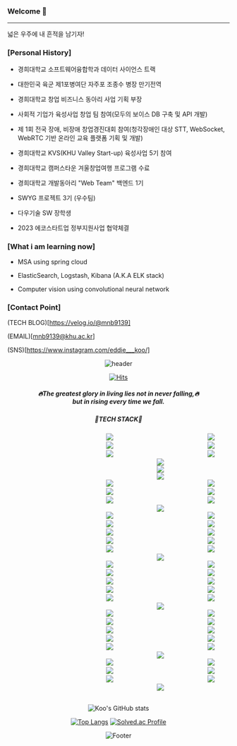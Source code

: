 ### Welcome 👋

------------------------------------
넓은 우주에 내 흔적을 남기자!

### [Personal History]
* 경희대학교 소프트웨어융합학과 데이터 사이언스 트랙

* 대한민국 육군 제1포병여단 자주포 조종수 병장 만기전역

* 경희대학교 창업 비즈니스 동아리 사업 기획 부장

* 사회적 기업가 육성사업 창업 팀 참여(모두의 보이스 DB 구축 및 API 개발)

* 제 1회 전국 장애, 비장애 창업경진대회 참여(청각장애인 대상 STT, WebSocket, WebRTC 기반 온라인 교육 플랫폼 기획 및 개발)

* 경희대학교 KVS(KHU Valley Start-up) 육성사업 5기 참여

* 경희대학교 캠퍼스타운 겨울창업여행 프로그램 수료

* 경희대학교 개발동아리 "Web Team" 백엔드 1기 

* SWYG 프로젝트 3기 (우수팀)

* 다우기술 SW 장학생

* 2023 에코스타트업 정부지원사업 협약체결

### [What i am learning now]
* MSA using spring cloud

* ElasticSearch, Logstash, Kibana (A.K.A ELK stack)

* Computer vision using convolutional neural network 

### [Contact Point]

(TECH BLOG)[https://velog.io/@mnb9139] 

(EMAIL)[mnb9139@khu.ac.kr]

(SNS)[https://www.instagram.com/eddie___koo/]


<div align=center>
  
  ![header](https://capsule-render.vercel.app/api?type=wave&color=auto&height=300&section=header&text=new%20Passion();&fontSize=90)
  
  [![Hits](https://hits.seeyoufarm.com/api/count/incr/badge.svg?url=rngustj9139&count_bg=%2379C83D&title_bg=%23555555&icon=github.svg&icon_color=%23E7E7E7&title=Visitant&edge_flat=false)](https://hits.seeyoufarm.com)
  
  <h5>🔥The greatest glory in living lies not in never falling,🔥 <br> but in rising every time we fall.</h5>
  
  <h5>🔧TECH STACK🔧</h5>

  <img src="https://img.shields.io/badge/HTML-E34F26?style=flat-square&logo=HTML5&logoColor=white" style="height : auto; margin-left : 200px; margin-right : 10px;"/>
  <img src="https://img.shields.io/badge/CSS-1E90FF?style=flat-square&logo=CSS3&logoColor=white" style="height : auto; margin-left : 200px; margin-right : 10px;"/>
  <img src="https://img.shields.io/badge/JAVASCRIPT-CAC532?style=flat-square&logo=JAVASCRIPT&logoColor=white" style="height : auto; margin-left : 200px; margin-right : 10px;"/>
   <!-- 주석처리!!!!!!!!!!!!!!!!!!
  <img src="https://img.shields.io/badge/TYPESCRIPT-1E90FF?style=flat-square&logo=TYPESCRIPT&logoColor=white" style="height : auto; margin-left : 200px; margin-right : 10px;"/> 
   -->
  <img src="https://img.shields.io/badge/C-F2636F?style=flat-square&logo=C&logoColor=white" style="height : auto; margin-left : 200px; margin-right : 10px;"/> 
  <img src="https://img.shields.io/badge/C++-00FFFF?style=flat-square&logo=CPLUSPLUS&logoColor=white" style="height : auto; margin-left : 200px; margin-right : 10px;"/>
  <img src="https://img.shields.io/badge/PYTHON-98FB98?style=flat-square&logo=PYTHON&logoColor=white" style="height : auto; margin-left : 200px; margin-right : 10px;"/>
  <img src="https://img.shields.io/badge/JAVA-800000?style=flat-square&logo=JAVA&logoColor=white" style="height : auto; margin-left : 200px; margin-right : 10px;"/>

<br />
 <img src="https://img.shields.io/badge/REACT-4B0082?style=flat-square&logo=REACT&logoColor=white" style="height : auto; margin-left : 200px; margin-right : 10px;"/>
  <!-- 주석처리!!!!!!!!!!!!!!!!!!
 <img src="https://img.shields.io/badge/REDUX-CC61F9?style=flat-square&logo=REDUX&logoColor=white" style="height : auto; margin-left : 200px; margin-right : 10px;"/>
  -->

  <br>   
 
  <img src="https://img.shields.io/badge/DJANGO-262168?style=flat-square&logo=DJANGO&logoColor=white" style="height : auto; margin-left : 200px; margin-right : 10px;"/>
  <br>
  
  <img src="https://img.shields.io/badge/SPRING-FFA07A?style=flat-square&logo=SPRING&logoColor=white" style="height : auto; margin-left : 200px; margin-right : 10px;"/>
  <img src="https://img.shields.io/badge/SPRINGBOOT-808080?style=flat-square&logo=SPRINGBOOT&logoColor=white" style="height : auto; margin-left : 200px; margin-right : 10px;"/>
  <img src="https://img.shields.io/badge/SPRING MVC-FFC0CB?style=flat-square&logo=SPRING&logoColor=white" style="height : auto; margin-left : 200px; margin-right : 10px;"/>
  <img src="https://img.shields.io/badge/SPRING REST API-9370DB?style=flat-square&logo=SPRING&logoColor=white" style="height : auto; margin-left : 200px; margin-right : 10px;"/>
  <img src="https://img.shields.io/badge/SPRING SECURITY-98FB98?style=flat-square&logo=SPRING SECURITY&logoColor=white" style="height : auto; margin-left : 200px; margin-right : 10px;"/>
  
  <img src="https://img.shields.io/badge/SPRING BATCH-4B0082?style=flat-square&logo=SPRING BATCH&logoColor=white" style="height : auto; margin-left : 200px; margin-right : 10px;"/>
  
  <img src="https://img.shields.io/badge/SPRING CLOUD-2D8852?style=flat-square&logo=SPRING CLOUD&logoColor=white" style="height : auto; margin-left : 200px; margin-right : 10px;"/>

  <br>
 <img src="https://img.shields.io/badge/JPQL-00BFFF?style=flat-square&logo=JPQL&logoColor=white" style="height : auto; margin-left : 200px; margin-right : 10px;"/>
  <img src="https://img.shields.io/badge/JPA-EE82EE?style=flat-square&logo=JPA&logoColor=white" style="height : auto; margin-left : 200px; margin-right : 10px;"/>
  <img src="https://img.shields.io/badge/SPRING DATA JPA-DEB887?style=flat-square&logo=SPRINGDATAJPA&logoColor=white" style="height : auto; margin-left : 200px; margin-right : 10px;"/>
  <img src="https://img.shields.io/badge/QUERYDSL-EE82EE?style=flat-square&logo=QUERYDSL&logoColor=white" style="height : auto; margin-left : 200px; margin-right : 10px;"/>
  <img src="https://img.shields.io/badge/H2-FF1493?style=flat-square&logo=H2&logoColor=white" style="height : auto; margin-left : 200px; margin-right : 10px;"/>
  <img src="https://img.shields.io/badge/MYSQL-66CDAA?style=flat-square&logo=MYSQL&logoColor=white" style="height : auto; margin-left : 200px; margin-right : 10px;"/>
   <img src="https://img.shields.io/badge/POSTMAN-DEB887?style=flat-square&logo=POSTMAN&logoColor=white" style="height : auto; margin-left : 200px; margin-right : 10px;"/>
  <img src="https://img.shields.io/badge/ERDCLOUD-778899?style=flat-square&logo=ERDCLOUD&logoColor=white" style="height : auto; margin-left : 200px; margin-right : 10px;"/>
  
  <br>
  
   <img src="https://img.shields.io/badge/ELASTICSEARCH-66CDAA?style=flat-square&logo=ELASTICSEARCH&logoColor=white" style="height : auto; margin-left : 200px; margin-right : 10px;"/>
   <img src="https://img.shields.io/badge/LOGSTASH-D6D251?style=flat-square&logo=LOGSTASH&logoColor=white" style="height : auto; margin-left : 200px; margin-right : 10px;"/>
  <img src="https://img.shields.io/badge/KIBANA-3E3E3C?style=flat-square&logo=KIBANA&logoColor=white" style="height : auto; margin-left : 200px; margin-right : 10px;"/>
  
  <br>

  <img src="https://img.shields.io/badge/THYMELEAF-4B0082?style=flat-square&logo=THYMELEAF&logoColor=white" style="height : auto; margin-left : 200px; margin-right : 10px;"/>
  <img src="https://img.shields.io/badge/BOOTSTRAP-7FFF00?style=flat-square&logo=BOOTSTRAP&logoColor=white" style="height : auto; margin-left : 200px; margin-right : 10px;"/>
  
  <br>
  
  <img src="https://img.shields.io/badge/AWS-E34F26?style=flat-square&logo=Amazon AWS&logoColor=white" style="height : auto; margin-left : 200px; margin-right : 10px;"/>
  <img src="https://img.shields.io/badge/NETLIFY-FF1493?style=flat-square&logo=NETLIFY&logoColor=white" style="height : auto; margin-left : 200px; margin-right : 10px;"/>
  <img src="https://img.shields.io/badge/NGINX-01DF3A?style=flat-square&logo=NGINX&logoColor=white" style="height : auto; margin-left : 200px; margin-right : 10px;"/>
  <img src="https://img.shields.io/badge/DOCKER-9370DB?style=flat-square&logo=DOCKER&logoColor=white" style="height : auto; margin-left : 200px; margin-right : 10px;"/>
  <img src="https://img.shields.io/badge/KUBERNETES-98FB98?style=flat-square&logo=KUBERNETES&logoColor=white" style="height : auto; margin-left : 200px; margin-right : 10px;"/>
  <img src="https://img.shields.io/badge/TRAVIS CI-F09595?style=flat-square&logo=TRAVISCI&logoColor=white" style="height : auto; margin-left : 200px; margin-right : 10px;"/>
  <img src="https://img.shields.io/badge/KAFKA-050505?style=flat-square&logo=APACHEKAFKA&logoColor=white" style="height : auto; margin-left : 200px; margin-right : 10px;"/>
   <img src="https://img.shields.io/badge/RabbitMQ-FF6600?style=flat-square&logo=RabbitMQ&logoColor=white" style="height : auto; margin-left : 200px; margin-right : 10px;"/>
   <img src="https://img.shields.io/badge/FILEZILLA-FE2E2E?style=flat-square&logo=FILEZILLA&logoColor=white" style="height : auto; margin-left : 200px; margin-right : 10px;"/>
    
  <br>
  
   <img src="https://img.shields.io/badge/FIGMA-FF1493?style=flat-square&logo=FIGMA&logoColor=white" style="height : auto; margin-left : 200px; margin-right : 10px;"/>
  <img src="https://img.shields.io/badge/SLACK-1E90FF?style=flat-square&logo=SLACK&logoColor=white" style="height : auto; margin-left : 200px; margin-right : 10px;"/> 
   <img src="https://img.shields.io/badge/NOTION-050505?style=flat-square&logo=NOTION&logoColor=white" style="height : auto; margin-left : 200px; margin-right : 10px;"/>
  <img src="https://img.shields.io/badge/JIRA-FFC0CB?style=flat-square&logo=JIRA&logoColor=white" style="height : auto; margin-left : 200px; margin-right : 10px;"/>
  <img src="https://img.shields.io/badge/GOOGLE DOCS-FFA07A?style=flat-square&logo=GOOGLE DOCS&logoColor=white" style="height : auto; margin-left : 200px; margin-right : 10px;"/>
  <img src="https://img.shields.io/badge/DISCORD-EE82EE?style=flat-square&logo=DISCORD&logoColor=white" style="height : auto; margin-left : 200px; margin-right : 10px;"/>
  <img src="https://img.shields.io/badge/GIT-E34F26?style=flat-square&logo=GIT&logoColor=white" style="height : auto; margin-left : 200px; margin-right : 10px;"/>
  <img src="https://img.shields.io/badge/GITHUB-66CDAA?style=flat-square&logo=GITHUB&logoColor=white" style="height : auto; margin-left : 200px; margin-right : 10px;"/>
  
  <br />
  <img src="https://img.shields.io/badge/INTELLIJ-000000?style=flat-square&logo=IntelliJ IDEA&logoColor=white" style="height : auto; margin-left : 200px; margin-right : 10px;"/>
  <img src="https://img.shields.io/badge/VSCODE-0080FF?style=flat-square&logo=Visual Studio Code&logoColor=white" style="height : auto; margin-left : 200px; margin-right : 10px;"/>
<img src="https://img.shields.io/badge/JUPYTER-F37626?style=flat-square&logo=Jupyter&logoColor=white" style="height : auto; margin-left : 200px; margin-right : 10px;"/>
  
  <br />
<img src="https://img.shields.io/badge/NUMPY-1E90FF?style=flat-square&logo=NUMPY&logoColor=white" style="height : auto; margin-left : 200px; margin-right : 10px;"/>
<img src="https://img.shields.io/badge/PANDAS-220188?style=flat-square&logo=PANDAS&logoColor=white" style="height : auto; margin-left : 200px; margin-right : 10px;"/>
<img src="https://img.shields.io/badge/MATPLOTLIB-4cb9d6?style=flat-square&logo=MATPLOTLIB&logoColor=white" style="height : auto; margin-left : 200px; margin-right : 10px;"/>
<img src="https://img.shields.io/badge/OPENCV-98FB98?style=flat-square&logo=OPENCV&logoColor=white" style="height : auto; margin-left : 200px; margin-right : 10px;"/>

  <br />
  
  <img src="https://img.shields.io/badge/SCIKITLEARN-7FFF00?style=flat-square&logo=SCIKITLEARN&logoColor=white" style="height : auto; margin-left : 200px; margin-right : 10px;"/>
  <img src="https://img.shields.io/badge/TENSORFLOW-00BFFF?style=flat-square&logo=TENSORFLOW&logoColor=white" style="height : auto; margin-left : 200px; margin-right : 10px;"/>
  <img src="https://img.shields.io/badge/KERAS-778899?style=flat-square&logo=KERAS&logoColor=white" style="height : auto; margin-left : 200px; margin-right : 10px;"/>
  

  <br>
  <br>
  
  ![Koo's GitHub stats](https://github-readme-stats.vercel.app/api?username=rngustj9139&show_icons=true&theme=radical)
  
  [![Top Langs](https://github-readme-stats.vercel.app/api/top-langs/?username=rngustj9139&layout=compact&theme=dracula)](https://github.com/rngustj9139)
  [![Solved.ac Profile](http://mazassumnida.wtf/api/generate_badge?boj=mnb9139)](https://solved.ac/mnb9139)
    
 ![Footer](https://capsule-render.vercel.app/api?type=wave&color=auto&height=200&section=footer)
</div>





